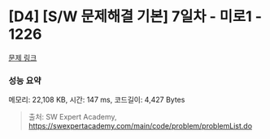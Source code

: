 # [D4] [S/W 문제해결 기본] 7일차 - 미로1 - 1226 

[문제 링크](https://swexpertacademy.com/main/code/problem/problemDetail.do?contestProbId=AV14vXUqAGMCFAYD) 

### 성능 요약

메모리: 22,108 KB, 시간: 147 ms, 코드길이: 4,427 Bytes



> 출처: SW Expert Academy, https://swexpertacademy.com/main/code/problem/problemList.do